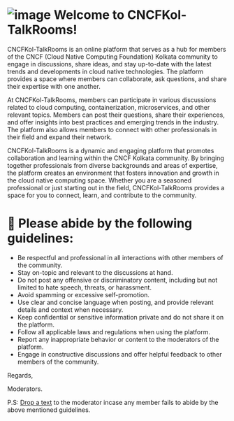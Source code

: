 # ![image](https://user-images.githubusercontent.com/103309340/232316849-c8098aac-ea25-49ae-8754-63f1a2848b2a.png) Welcome to CNCFKol-TalkRooms!

CNCFKol-TalkRooms is an online platform that serves as a hub for members of the CNCF (Cloud Native Computing Foundation) Kolkata community to engage in discussions, share ideas, and stay up-to-date with the latest trends and developments in cloud native technologies. The platform provides a space where members can collaborate, ask questions, and share their expertise with one another.

At CNCFKol-TalkRooms, members can participate in various discussions related to cloud computing, containerization, microservices, and other relevant topics. Members can post their questions, share their experiences, and offer insights into best practices and emerging trends in the industry. The platform also allows members to connect with other professionals in their field and expand their network.

CNCFKol-TalkRooms is a dynamic and engaging platform that promotes collaboration and learning within the CNCF Kolkata community. By bringing together professionals from diverse backgrounds and areas of expertise, the platform creates an environment that fosters innovation and growth in the cloud native computing space. Whether you are a seasoned professional or just starting out in the field, CNCFKol-TalkRooms provides a space for you to connect, learn, and contribute to the community.

# 💬 Please abide by the following guidelines:

- Be respectful and professional in all interactions with other members of the community.
- Stay on-topic and relevant to the discussions at hand.
- Do not post any offensive or discriminatory content, including but not limited to hate speech, threats, or harassment.
- Avoid spamming or excessive self-promotion.
- Use clear and concise language when posting, and provide relevant details and context when necessary.
- Keep confidential or sensitive information private and do not share it on the platform.
- Follow all applicable laws and regulations when using the platform.
- Report any inappropriate behavior or content to the moderators of the platform.
- Engage in constructive discussions and offer helpful feedback to other members of the community.

Regards,

Moderators.

P.S: [Drop a text](https://t.me/thebarshablog) to the moderator incase any member fails to abide by the above mentioned guidelines.

